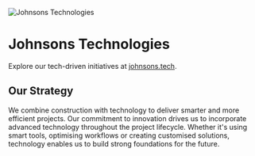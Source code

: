 ![Johnsons Technologies](https://github.com/user-attachments/assets/05631489-9c15-47b8-8ca8-03ab80637aa5)

# Johnsons Technologies

Explore our tech-driven initiatives at [johnsons.tech](https://johnsons.tech).

## Our Strategy

We combine construction with technology to deliver smarter and more efficient projects. Our commitment to innovation drives us to incorporate advanced technology throughout the project lifecycle. Whether it's using smart tools, optimising workflows or creating customised solutions, technology enables us to build strong foundations for the future.
